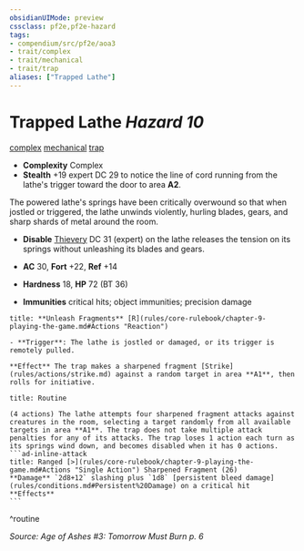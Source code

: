 ```yaml
---
obsidianUIMode: preview
cssclass: pf2e,pf2e-hazard
tags:
- compendium/src/pf2e/aoa3
- trait/complex
- trait/mechanical
- trait/trap
aliases: ["Trapped Lathe"]
---
```

# Trapped Lathe *Hazard 10*  
[complex](rules/traits/complex.md "Complex Hazard Trait")  [mechanical](rules/traits/mechanical.md "Mechanical Hazard Trait")  [trap](rules/traits/trap.md "Trap Hazard Trait")  

- **Complexity** Complex
- **Stealth** +19 expert DC 29 to notice the line of cord running from the lathe's trigger toward the door to area **A2**.  

The powered lathe's springs have been critically overwound so that when jostled or triggered, the lathe unwinds violently, hurling blades, gears, and sharp shards of metal around the room.

- **Disable** [Thievery](compendium/skills.md#Thievery) DC 31 (expert) on the lathe releases the tension on its springs without unleashing its blades and gears.  

- **AC** 30, **Fort** +22, **Ref** +14
- **Hardness** 18, **HP** 72 (BT 36)
- **Immunities** critical hits; object immunities; precision damage

```ad-embed-ability
title: **Unleash Fragments** [R](rules/core-rulebook/chapter-9-playing-the-game.md#Actions "Reaction")

- **Trigger**: The lathe is jostled or damaged, or its trigger is remotely pulled.

**Effect** The trap makes a sharpened fragment [Strike](rules/actions/strike.md) against a random target in area **A1**, then rolls for initiative.
```

````ad-pf2-summary
title: Routine

(4 actions) The lathe attempts four sharpened fragment attacks against creatures in the room, selecting a target randomly from all available targets in area **A1**. The trap does not take multiple attack penalties for any of its attacks. The trap loses 1 action each turn as its springs wind down, and becomes disabled when it has 0 actions.
```ad-inline-attack
title: Ranged [>](rules/core-rulebook/chapter-9-playing-the-game.md#Actions "Single Action") Sharpened Fragment (26)
**Damage** `2d8+12` slashing plus `1d8` [persistent bleed damage](rules/conditions.md#Persistent%20Damage) on a critical hit 
**Effects**
```
````
^routine

*Source: Age of Ashes #3: Tomorrow Must Burn p. 6*